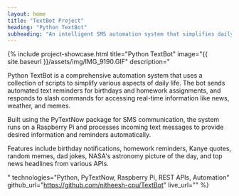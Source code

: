```yaml
---
layout: home
title: "TextBot Project"
heading: "Python TextBot"
subheading: "An intelligent SMS automation system that simplifies daily life through text messaging"
---
```


{% include project-showcase.html
    title="Python TextBot"
    image="{{ site.baseurl }}/assets/img/IMG_9190.GIF"
    description="<p class='text-base font-normal text-gray-500 sm:text-lg dark:text-gray-400'>
        Python TextBot is a comprehensive automation system that uses a collection of scripts to simplify various aspects of daily life. The bot sends automated text reminders for birthdays and homework assignments, and responds to slash commands for accessing real-time information like news, weather, and memes.
    </p>
    <p class='text-base font-normal text-gray-500 sm:text-lg dark:text-gray-400'>
        Built using the PyTextNow package for SMS communication, the system runs on a Raspberry Pi and processes incoming text messages to provide desired information and reminders automatically.
    </p>
    <p class='text-base font-normal text-gray-500 sm:text-lg dark:text-gray-400'>
        Features include birthday notifications, homework reminders, Kanye quotes, random memes, dad jokes, NASA's astronomy picture of the day, and top news headlines from various APIs.
    </p>"
    technologies="Python, PyTextNow, Raspberry Pi, REST APIs, Automation"
    github_url="https://github.com/nitheesh-cpu/TextBot"
    live_url=""
%}
